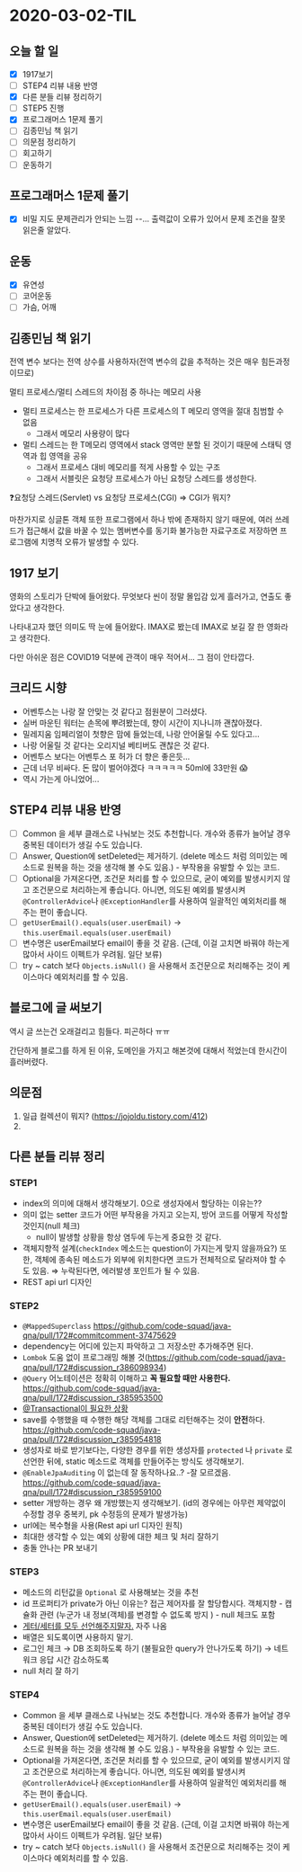 # 2020-03-02-TIL

## 오늘 할 일

- [x] 1917보기
- [ ] STEP4 리뷰 내용 반영
- [x] 다른 분들 리뷰 정리하기
- [ ] STEP5 진행
- [x] 프로그래머스 1문제 풀기
- [ ] 김종민님 책 읽기
- [ ] 의문점 정리하기
- [ ] 회고하기
- [ ] 운동하기

## 프로그래머스 1문제 풀기

- [x] 비밀 지도
  문제관리가 안되는 느낌 --... 출력값이 오류가 있어서 문제 조건을 잘못 읽은줄 알았다.

## 운동

- [x] 유연성
- [ ] 코어운동
- [ ] 가슴, 어깨

## 김종민님 책 읽기

전역 변수 보다는 전역 상수를 사용하자(전역 변수의 값을 추적하는 것은 매우 힘든과정이므로)

멀티 프로세스/멀티 스레드의 차이점 중 하나는 메모리 사용

- 멀티 프로세스는 한 프로세스가 다른 프로세스의 T 메모리 영역을 절대 침범할 수 없음
  - 그래서 메모리 사용량이 많다
- 멀티 스레드는 한 T메모리 영역에서 stack 영역만 분할 된 것이기 때문에 스태틱 영역과 힙 영역을 공유
  - 그래서 프로세스 대비 메모리를 적게 사용할 수 있는 구조
  - 그래서 서블릿은 요청당 프로세스가 아닌 요청당 스레드를 생성한다.

❓요청당 스레드(Servlet) vs 요청당 프로세스(CGI) ⇒ CGI가 뭐지?

마찬가지로 싱글톤 객체 또한 프로그램에서 하나 밖에 존재하지 않기 때문에, 여러 쓰레드가 접근해서 값을 바꿀 수 있는 멤버변수를 동기화 불가능한 자료구조로 저장하면 프로그램에 치명적 오류가 발생할 수 있다.

## 1917 보기

영화의 스토리가 단박에 들어왔다. 무엇보다 씬이 정말 몰입감 있게 흘러가고, 연출도 좋았다고 생각한다.

나타내고자 했던 의미도 딱 눈에 들어왔다. IMAX로 봤는데 IMAX로 보길 잘 한 영화라고 생각한다.

다만 아쉬운 점은 COVID19 덕분에 관객이 매우 적어서... 그 점이 안타깝다.

## 크리드 시향

- 어벤투스는 나랑 잘 안맞는 것 같다고 점원분이 그러셨다.
- 실버 마운틴 워터는 손목에 뿌려봤는데, 향이 시간이 지나니까 괜찮아졌다.
- 밀레지움 임페리얼이 첫향은 맘에 들었는데, 나랑 안어울릴 수도 있다고...
- 나랑 어울릴 것 같다는 오리지널 베티버도 괜찮은 것 같다.
- 어벤투스 보다는 어벤투스 포 허가 더 향은 좋은듯...
- 근데 너무 비싸다. 돈 많이 벌어야겠다 ㅋㅋㅋㅋㅋ 50ml에 33만원 😱
- 역시 가는게 아니었어...

## STEP4 리뷰 내용 반영

- [ ] Common 을 세부 클래스로 나눠보는 것도 추천합니다. 개수와 종류가 늘어날 경우 중복된 데이터가 생길 수도 있습니다.
- [ ] Answer, Question에 setDeleted는 제거하기. (delete 메소드 처럼 의미있는 메소드로 원복을 하는 것을 생각해 볼 수도 있음.) - 부작용을 유발할 수 있는 코드.
- [ ] Optional을 가져온다면, 조건문 처리를 할 수 있으므로, 굳이 예외를 발생시키지 않고 조건문으로 처리하는게 좋습니다. 아니면, 의도된 예외를 발생시켜 `@ControllerAdvice`나 `@ExceptionHandler`를 사용하여 일괄적인 예외처리를 해주는 편이 좋습니다.
- [ ] `getUserEmail().equals(user.userEmail)` → `this.userEmail.equals(user.userEmail)`
- [ ] 변수명은 userEmail보다 email이 좋을 것 같음. (근데, 이걸 고치면 바꿔야 하는게 많아서 사이드 이펙트가 우려됨. 일단 보류)
- [ ] try ~ catch 보다 `Objects.isNull()` 을 사용해서 조건문으로 처리해주는 것이 케이스마다 예외처리를 할 수 있음. 

## 블로그에 글 써보기

역시 글 쓰는건 오래걸리고 힘들다. 피곤하다 ㅠㅠ

간단하게 블로그를 하게 된 이유, 도메인을 가지고 해본것에 대해서 적었는데 한시간이 흘러버렸다.

## 의문점

1. 일급 컬렉션이 뭐지? (https://jojoldu.tistory.com/412)
2. 

## 다른 분들 리뷰 정리

### STEP1

- index의 의미에 대해서 생각해보기. 0으로 생성자에서 할당하는 이유는??
- 의미 없는 setter 코드가 어떤 부작용을 가지고 오는지, 방어 코드를 어떻게 작성할 것인지(null 체크)
  - null이 발생할 상황을 항상 염두에 두는게 중요한 것 같다.
- 객체지향적 설계(`checkIndex` 메소드는 question이 가지는게 맞지 않을까요?)
  또한, 객체에 종속된 메소드가 외부에 위치한다면 코드가 전체적으로 달라져야 할 수도 있음.
  ⇒ 누락된다면, 에러발생 포인트가 될 수 있음.
- REST api url 디자인

### STEP2

- `@MappedSuperclass` https://github.com/code-squad/java-qna/pull/172#commitcomment-37475629
- dependency는 어디에 있는지 파악하고 그 저장소만 추가해주면 된다.
- `Lombok` 도움 없이 프로그래밍 해볼 것(https://github.com/code-squad/java-qna/pull/172#discussion_r386098934)
- `@Query` 어노테이션은 정확히 이해하고 **꼭 필요할 때만 사용한다.** https://github.com/code-squad/java-qna/pull/172#discussion_r385953500
- [@Transactional이 필요한 상황](https://github.com/code-squad/java-qna/pull/172#discussion_r385953993)
- save를 수행했을 때 수행한 해당 객체를 그대로 리턴해주는 것이 **안전**하다. https://github.com/code-squad/java-qna/pull/172#discussion_r385954818
- 생성자로 바로 받기보다는, 다양한 경우를 위한 생성자를 `protected` 나 `private` 로 선언한 뒤에, static 메소드로 객체를 만들어주는 방식도 생각해보기.
- `@EnableJpaAuditing` 이 없는데 잘 동작하나요..? -잘 모르겠음. https://github.com/code-squad/java-qna/pull/172#discussion_r385959100
- setter 개방하는 경우 왜 개방했는지 생각해보기. (id의 경우에는 아무런 제약없이 수정할 경우 중복키, pk 수정등의 문제가 발생가능)
- url에는 복수형을 사용(Rest api url 디자인 원칙)
- 최대한 생각할 수 있는 예외 상황에 대한 체크 및 처리 잘하기
- 충돌 안나는 PR 보내기

### STEP3

- 메소드의 리턴값을 `Optional` 로 사용해보는 것을 추천
- id 프로퍼티가 private가 아닌 이유는? 접근 제어자를 잘 할당합시다.
  객체지향 - 캡슐화 관련 (누군가 내 정보(객체)를 변경할 수 없도록 방지 ) - null 체크도 포함
- [게터/세터를 모두 선언해주지말자.](https://developerfarm.wordpress.com/2012/02/01/object_calisthenics_10/)
  자주 나옴
- 배열은 되도록이면 사용하지 말기.
- 로그인 체크 → DB 조회하도록 하기 (불필요한 query가 안나가도록 하기) → 네트워크 응답 시간 감소하도록
- null 처리 잘 하기

### STEP4

- Common 을 세부 클래스로 나눠보는 것도 추천합니다. 개수와 종류가 늘어날 경우 중복된 데이터가 생길 수도 있습니다.
- Answer, Question에 setDeleted는 제거하기. (delete 메소드 처럼 의미있는 메소드로 원복을 하는 것을 생각해 볼 수도 있음.) - 부작용을 유발할 수 있는 코드.
- Optional을 가져온다면, 조건문 처리를 할 수 있으므로, 굳이 예외를 발생시키지 않고 조건문으로 처리하는게 좋습니다. 아니면, 의도된 예외를 발생시켜 `@ControllerAdvice`나 `@ExceptionHandler`를 사용하여 일괄적인 예외처리를 해주는 편이 좋습니다.
- `getUserEmail().equals(user.userEmail)` → `this.userEmail.equals(user.userEmail)`
- 변수명은 userEmail보다 email이 좋을 것 같음. (근데, 이걸 고치면 바꿔야 하는게 많아서 사이드 이펙트가 우려됨. 일단 보류)
- try ~ catch 보다 `Objects.isNull()` 을 사용해서 조건문으로 처리해주는 것이 케이스마다 예외처리를 할 수 있음. 

